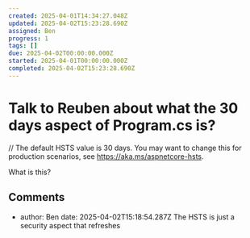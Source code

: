 ```yaml
---
created: 2025-04-01T14:34:27.048Z
updated: 2025-04-02T15:23:28.690Z
assigned: Ben
progress: 1
tags: []
due: 2025-04-02T00:00:00.000Z
started: 2025-04-01T00:00:00.000Z
completed: 2025-04-02T15:23:28.690Z
---
```


# Talk to Reuben about what the 30 days aspect of Program.cs is?

// The default HSTS value is 30 days. You may want to change this for production scenarios, see https://aka.ms/aspnetcore-hsts.
    
What is this?

## Comments

- author: Ben
  date: 2025-04-02T15:18:54.287Z
  The HSTS is just a security aspect that refreshes
